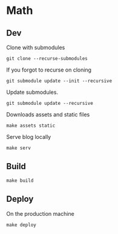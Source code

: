 # Math

## Dev

Clone with submodules

	git clone --recurse-submodules

If you forgot to recurse on cloning

	git submodule update --init --recursive

Update submodules.

	git submodule update --recursive

Downloads assets and static files

	make assets static

Serve blog locally

	make serv

## Build

	make build

## Deploy

On the production machine

	make deploy
